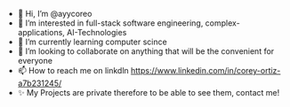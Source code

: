 - 👋 Hi, I’m @ayycoreo
- 👀 I’m interested in full-stack software engineering, complex-applications, AI-Technologies 
- 🌱 I’m currently learning computer scince
- 💞️ I’m looking to collaborate on anything that will be the convenient for everyone
- 📫 How to reach me on linkdln https://www.linkedin.com/in/corey-ortiz-a7b231245/
- ✨ My Projects are private therefore to be able to see them, contact me!

<!---
ayycoreo/ayycoreo is a ✨ special ✨ repository because its `README.md` (this file) appears on your GitHub profile.
You can click the Preview link to take a look at your changes.
--->
